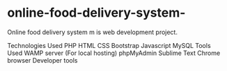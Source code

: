 # online-food-delivery-system-
Online food delivery system m is web development  project.

Technologies Used
PHP
HTML
CSS
Bootstrap
Javascript
MySQL
Tools Used
WAMP server (For local hosting)
phpMyAdmin
Sublime Text
Chrome browser Developer tools

